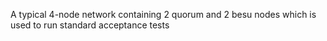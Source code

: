 A typical 4-node network containing 2 quorum and 2 besu nodes which is used to run standard acceptance tests
